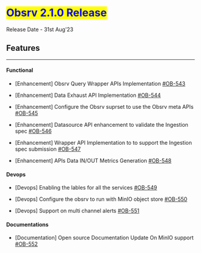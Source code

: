 # <mark style="color:blue;">Obsrv 2.1.0 Release</mark>
Release Date - 31st Aug'23
## **Features**
----------
#### **Functional** 
* [Enhancement] Obsrv Query Wrapper APIs Implementation [#OB-543](https://project-sunbird.atlassian.net/browse/OB-543)

* [Enhancement] Data Exhaust API Implementation [#OB-544](https://project-sunbird.atlassian.net/browse/OB-5442)

* [Enhancement] Configure the Obsrv suprset to use the Obsrv meta APIs [#OB-545](https://project-sunbird.atlassian.net/browse/OB-545)

* [Enhancement] Datasource API enhancement to validate the Ingestion spec [#OB-546](https://project-sunbird.atlassian.net/browse/OB-546)

* [Enhancement] Wrapper API Implementation to to support the Ingestion spec submission [#OB-547](https://project-sunbird.atlassian.net/browse/OB-547)

* [Enhancement] APIs Data IN/OUT Metrics Generation [#OB-548](https://project-sunbird.atlassian.net/browse/OB-548)


#### **Devops** 

* [Devops] Enabling the lables for all the services [#OB-549](https://project-sunbird.atlassian.net/browse/OB-549)

* [Devops] Configure the obsrv to run with MinIO object store [#OB-550](https://project-sunbird.atlassian.net/browse/OB-550)

* [Devops] Support on multi channel alerts [#OB-551](https://project-sunbird.atlassian.net/browse/OB-551)


#### **Documentations**

* [Documentation] Open source Documentation Update On MinIO support [#OB-552](https://project-sunbird.atlassian.net/browse/OB-552)

